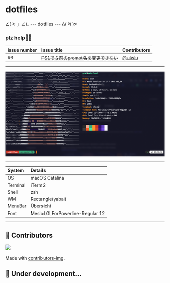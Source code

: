 # dotfiles

∠( ᐛ 」∠)_ --- dotfiles --- ᕕ( ᐛ )ᕗ

### plz help🙇‍♂️
| issue number | issue title                                                                               | Contributors                       |
|:-------------|:------------------------------------------------------------------------------------------|:-----------------------------------|
| ~~#3~~       | ~~[PS1で＄前のprompt名を変更できない](https://github.com/Coordinate-Cat/dotfiles/issues/3)~~  | [@ulwlu](https://github.com/ulwlu) |


---

![screenshot001](.assets/screenshot001.png)

---

| System     | Details                        |
|:-----------|:-------------------------------|
| OS         | macOS Catalina                 |
| Terminal   | iTerm2                         |
| Shell      | zsh                            |
| WM         | Rectangle(yabai)               |
| MenuBar    | Übersicht                      |
| Font       | MesloLGLForPowerline-Regular 12|

---

## 🐋 Contributors
<a href="https://github.com/Coordinate-Cat/dotfiles/graphs/contributors">
  <img src="https://contributors-img.web.app/image?repo=Coordinate-Cat/dotfiles" />
</a>

Made with [contributors-img](https://contributors-img.web.app).

## 🚧 Under development...